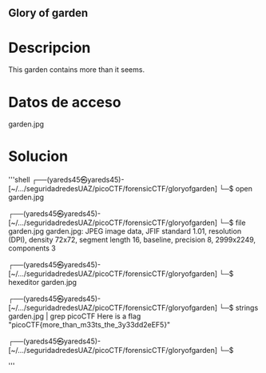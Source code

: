 ## Glory of garden

# Descripcion

This garden contains more than it seems.

# Datos de acceso
garden.jpg

# Solucion

'''shell
┌──(yareds45㉿yareds45)-[~/…/seguridadredesUAZ/picoCTF/forensicCTF/gloryofgarden]
└─$ open garden.jpg

┌──(yareds45㉿yareds45)-[~/…/seguridadredesUAZ/picoCTF/forensicCTF/gloryofgarden]
└─$ file garden.jpg
garden.jpg: JPEG image data, 
JFIF standard 1.01, resolution (DPI), 
density 72x72, segment length 16, baseline, precision 8, 
2999x2249, components 3

┌──(yareds45㉿yareds45)-[~/…/seguridadredesUAZ/picoCTF/forensicCTF/gloryofgarden]
└─$ hexeditor garden.jpg

┌──(yareds45㉿yareds45)-[~/…/seguridadredesUAZ/picoCTF/forensicCTF/gloryofgarden]
└─$ strings garden.jpg | grep picoCTF
Here is a flag "picoCTF{more_than_m33ts_the_3y33dd2eEF5}"

┌──(yareds45㉿yareds45)-[~/…/seguridadredesUAZ/picoCTF/forensicCTF/gloryofgarden]
└─$

'''

